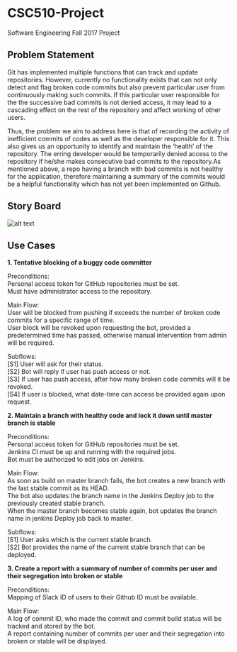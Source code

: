 # CSC510-Project
Software Engineering Fall 2017 Project
## Problem Statement
Git has implemented multiple functions that can track and update repositories. However, currently no functionality exists that can not only detect and flag broken code commits but also prevent particular user from continuously making such commits. If this particular user responsible for the the successive bad commits is not denied access, it may lead to a cascading effect on the rest of the repository and affect working of other users.

Thus, the problem we aim to address here is that of recording the activity of inefficient commits of codes as well as the developer responsible for it. This also gives us an opportunity to identify and maintain the ‘health’ of the repository. The erring developer would be temporarily denied access to the repository if he/she makes consecutive bad commits to the repository.As mentioned above, a repo having a branch with bad commits is not healthy for the application, therefore maintaining a summary of the commits would be a helpful functionality which has not yet been implemented on Github.

## Story Board

![alt text](https://github.ncsu.edu/sshah11/CSC510-Project/blob/Milestone1/StoryBoard.jpeg)

## Use Cases
**1. Tentative blocking of a buggy code committer** 

Preconditions:    
  Personal access token for GitHub repositories must be set.  
  Must have administrator access to the repository.
  
Main Flow:    
  User will be blocked from pushing if exceeds the number of broken code commits for a specific range of time.  
	User block will be revoked upon requesting the bot, provided a predetermined time has passed, otherwise manual intervention from admin     will be required.
  
Subflows:  
	[S1] User will ask for their status.  
	[S2] Bot will reply if user has push access or not.  
	[S3] If user has push access, after how many broken code commits will it be revoked.  
	[S4] If user is blocked, what date-time can access be provided again upon request.  
  
  **2. Maintain a branch with healthy code and lock it down until master branch is stable**  

Preconditions:    
  Personal access token for GitHub repositories must be set.  
	Jenkins CI must be up and running with the required jobs.  
	Bot must be authorized to edit jobs on Jenkins.  
  
Main Flow:    
  As soon as build on master branch fails, the bot creates a new branch with the last stable commit as its HEAD.  
	The bot also updates the branch name in the Jenkins Deploy job to the previously created stable branch.  
	When the master branch becomes stable again, bot updates the branch name in jenkins Deploy job back to master.  
  
Subflows:  
	[S1] User asks which is the current stable branch.  
	[S2] Bot provides the name of the current stable branch that can be deployed.
  
 **3. Create a report with a summary of number of commits per user and their segregation into broken or stable**    

Preconditions:      
  Mapping of Slack ID of users to their Github ID must be available.   
  
Main Flow:        
  A log of commit ID, who made the commit and commit build status will be tracked and stored by the bot.    
	A report containing number of commits per user and their segregation into broken or stable will be displayed.     


